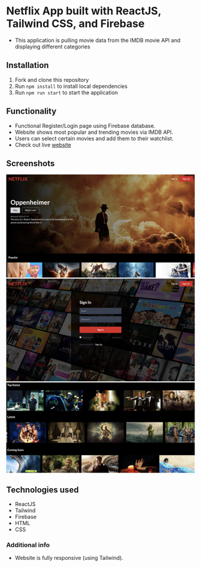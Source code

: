 # Netflix App built with ReactJS, Tailwind CSS, and Firebase

- This application is pulling movie data from the IMDB movie API and displaying different categories

## Installation
1. Fork and clone this repository
2. Run `npm install` to install local dependencies
3. Run `npm run start` to start the application

## Functionality

- Functional Register/Login page using Firebase database.
- Website shows most popular and trending movies via IMDB API.
- Users can select certain movies and add them to their watchlist.
- Check out live [website](https://netflix-app-ebon-beta.vercel.app/)

## Screenshots
![screenshot of website 1](<screenshots/main.jpeg>)
![screenshot of website 3](<screenshots/signin.jpeg>)
![screenshot of website 2](<screenshots/categories.jpeg>)


## Technologies used

- ReactJS
- Tailwind
- Firebase
- HTML
- CSS

### Additional info

- Website is fully responsive (using Tailwind).